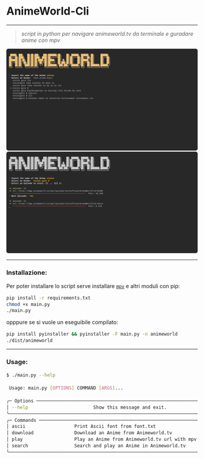 # AnimeWorld-Cli

---

> *script in python per navigare animeworld.tv da terminale e guradare anime con mpv*



![](image/image.png)
![](image/image2.png)



---

### Installazione:

Per poter installare lo script serve installare [``mpv``](https://mpv.io/) e altri moduli con pip:

```bash
pip install -r requirements.txt
chmod +x main.py
./main.py
```
opppure se si vuole un eseguibile compilato:

```bash
pip install pyinstaller && pyinstaller -F main.py -n animeworld
./dist/animeworld
```

---

### Usage:


```bash
$ ./main.py --help

 Usage: main.py [OPTIONS] COMMAND [ARGS]...                                                                                 
                                                                                                                            
╭─ Options ───────────────────────────────────────────────────────────────────────────────────╮
│ --help                        Show this message and exit.                                   │
╰─────────────────────────────────────────────────────────────────────────────────────────────╯
╭─ Commands ──────────────────────────────────────────────────────────────────────────────────╮
│ ascii                  Print Ascii font from font.txt                                       │
│ download               Download an Anime from Animeworld.tv                                 │
│ play                   Play an Anime from Animeworld.tv url with mpv                        │
│ search                 Search and play an Anime in Animeworld.tv                            │
╰─────────────────────────────────────────────────────────────────────────────────────────────╯


```



